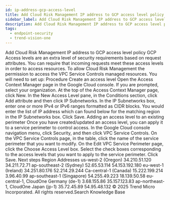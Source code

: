 ```yaml
---
id: ip-address-gcp-access-level
title: Add Cloud Risk Management IP address to GCP access level policy
sidebar_label: Add Cloud Risk Management IP address to GCP access level policy
description: Add Cloud Risk Management IP address to GCP access level policy
tags:
  - endpoint-security
  - trend-vision-one
---
```


 Add Cloud Risk Management IP address to GCP access level policy GCP Access levels are an extra level of security requirements based on request attributes. You can require that incoming requests meet these access levels in order to access resources. To allow Cloud Risk Management the permission to access the VPC Service Controls managed resources. You will need to set up: Procedure Create an access level Open the Access Context Manager page in the Google Cloud console. If you are prompted, select your organization. At the top of the Access Context Manager page, click New. In the New Access Level pane, in the Conditions section, click Add attribute and then click IP Subnetworks. In the IP Subnetworks box, enter one or more IPv4 or IPv6 ranges formatted as CIDR blocks. You would enter the list of IP address which can found below for the matching region in the IP Subnetworks box. Click Save. Adding an access level to an existing perimeter Once you have created/updated an access level, you can apply it to a service perimeter to control access. In the Google Cloud console navigation menu, click Security, and then click VPC Service Controls. On the VPC Service Controls page, in the table, click the name of the service perimeter that you want to modify. On the Edit VPC Service Perimeter page, click the Choose Access Level box. Select the check boxes corresponding to the access levels that you want to apply to the service perimeter. Click Save. Next steps Region Addresses us-west-2 (Oregon) 34.210.51.120 34.211.72.71 ap-southeast-2 (Sydney) 52.65.53.114 54.153.192.180 eu-west-1 (Ireland) 34.251.80.176 52.214.29.244 Ca-central-1 (Canada) 15.222.199.214 3.96.40.99 ap-southeast-1 (Singapore) 54.255.49.223 18.139.50.58 eu-central-1, CloudOne Germany (de-1) 3.68.155.86 35.157.123.83 ap-northeast-1, CloudOne Japan (jp-1) 35.72.45.89 54.95.48.132 © 2025 Trend Micro Incorporated. All rights reserved.Search Knowledge Base